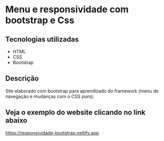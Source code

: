 # Menu e responsividade com bootstrap e Css

## Tecnologias utilizadas

- HTML
- CSS
- Bootstrap

## Descrição

Site elaborado com bootstrap para aprendizado do framework (menu de navegação e mudanças com o CSS puro).

## Veja o exemplo do website clicando no link abaixo

https://responsividade-bootstrap.netlify.app
